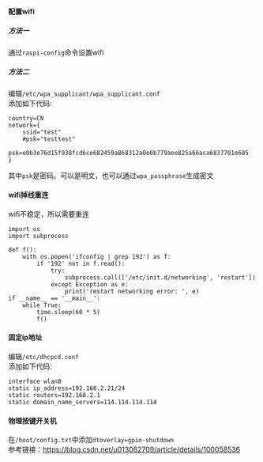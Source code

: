 #### 配置wifi
##### 方法一
通过`raspi-config`命令设置wifi
##### 方法二
编辑`/etc/wpa_supplicant/wpa_supplicant.conf`  
添加如下代码:
```
country=CN
network={
    ssid="test"
    #psk="testtest"
	psk=e0b3e76d15f938fcd6ce682459a868312a0e0b779aee825a66aca6837701e685
}
```
其中`psk`是密码。可以是明文，也可以通过`wpa_passphrase`生成密文

#### wifi掉线重连
wifi不稳定，所以需要重连
```
import os
import subprocess

def f():
    with os.popen('ifconfig | grep 192') as f:
        if '192' not in f.read():
            try:
                subprocess.call(['/etc/init.d/networking', 'restart'])
            except Exception as e:
                print('restart networking error: ', e)
if __name__ == '__main__':
    while True:
        time.sleep(60 * 5)
        f()
```


#### 固定ip地址
编辑`/etc/dhcpcd.conf`  
添加如下代码:
```
interface wlan0
static ip_address=192.168.2.21/24
static routers=192.168.2.1
static domain_name_servers=114.114.114.114
```

#### 物理按键开关机
 在`/boot/config.txt`中添加`dtoverlay=gpio-shutdown`  
 参考链接：<https://blog.csdn.net/u013062709/article/details/100058536>
